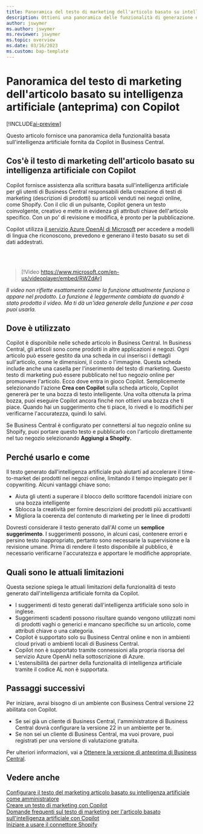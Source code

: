 ```yaml
---
title: Panoramica del testo di marketing dell'articolo basato su intelligenza artificiale (anteprima) con Copilot
description: Ottieni una panoramica delle funzionalità di generazione di contenuti IA in Business Central
author: jswymer
ms.author: jswymer
ms.reviewer: jswymer
ms.topic: overview
ms.date: 03/16/2023
ms.custom: bap-template
---
```

# <a name="overview-of-ai-powered-item-marketing-text-preview-with-copilot"></a><a name="overview-of-ai-powered-item-marketing-text-preview-with-copilot"></a>Panoramica del testo di marketing dell'articolo basato su intelligenza artificiale (anteprima) con Copilot

[!INCLUDE[ai-preview](includes/ai-preview.md)]

Questo articolo fornisce una panoramica della funzionalità basata sull'intelligenza artificiale fornita da Copilot in Business Central.

## <a name="what-is-ai-powered-item-marketing-text-with-copilot"></a><a name="what-is-ai-powered-item-marketing-text-with-copilot"></a>Cos'è il testo di marketing dell'articolo basato su intelligenza artificiale con Copilot

Copilot fornisce assistenza alla scrittura basata sull'intelligenza artificiale per gli utenti di Business Central responsabili della creazione di testi di marketing (descrizioni di prodotti) su articoli venduti nei negozi online, come Shopify. Con il clic di un pulsante, Copilot genera un testo coinvolgente, creativo e mette in evidenza gli attributi chiave dell'articolo specifico. Con un po' di revisione e modifica, è pronto per la pubblicazione.

Copilot utilizza [il servizio Azure OpenAI di Microsoft](/azure/cognitive-services/openai/overview) per accedere a modelli di lingua che riconoscono, prevedono e generano il testo basato su set di dati addestrati.

<br><br>  

> [!Video https://www.microsoft.com/en-us/videoplayer/embed/RWZdAr]

*Il video non riflette esattamente come la funzione attualmente funziona o appare nel prodotto. La funzione è leggermente cambiata da quando è stato prodotto il video. Ma ti dà un'idea generale della funzione e per cosa puoi usarla.*
  
## <a name="where-its-used"></a><a name="where-its-used"></a>Dove è utilizzato

Copilot è disponibile nelle schede articolo in Business Central. In Business Central, gli articoli sono come prodotti in altre applicazioni e negozi. Ogni articolo può essere gestito da una scheda in cui inserisci i dettagli sull'articolo, come le dimensioni, il costo o l'immagine. Questa scheda include anche una casella per l'inserimento del testo di marketing. Questo testo di marketing può essere pubblicato nel tuo negozio online per promuovere l'articolo. Ecco dove entra in gioco Copilot. Semplicemente selezionando l'azione **Crea con Copilot** sulla scheda articolo, Copilot genererà per te una bozza di testo intelligente. Una volta ottenuta la prima bozza, puoi eseguire Copilot ancora finché non ottieni una bozza che ti piace. Quando hai un suggerimento che ti piace, lo rivedi e lo modifichi per verificarne l'accuratezza, quindi lo salvi.

Se Business Central è configurato per connettersi al tuo negozio online su Shopify, puoi portare questo testo e pubblicarlo con l'articolo direttamente nel tuo negozio selezionando **Aggiungi a Shopify**.

## <a name="why-and-how-to-use-it"></a><a name="why-and-how-to-use-it"></a>Perché usarlo e come

Il testo generato dall'intelligenza artificiale può aiutarti ad accelerare il time-to-market dei prodotti nei negozi online, limitando il tempo impiegato per il copywriting. Alcuni vantaggi chiave sono:

- Aiuta gli utenti a superare il blocco dello scrittore facendoli iniziare con una bozza intelligente
- Sblocca la creatività per fornire descrizioni dei prodotti più accattivanti
- Migliora la coerenza del contenuto di marketing per le linee di prodotti

Dovresti considerare il testo generato dall'AI come un **semplice suggerimento**. I suggerimenti possono, in alcuni casi, contenere errori e persino testo inappropriato, pertanto sono necessarie la supervisione e la revisione umane. Prima di rendere il testo disponibile al pubblico, è necessario verificarne l'accuratezza e apportare le modifiche appropriate.

## <a name="current-limitations"></a><a name="current-limitations"></a>Quali sono le attuali limitazioni

Questa sezione spiega le attuali limitazioni della funzionalità di testo generato dall'intelligenza artificiale fornita da Copilot.

- I suggerimenti di testo generati dall'intelligenza artificiale sono solo in inglese.
- Suggerimenti scadenti possono risultare quando vengono utilizzati nomi di prodotti vaghi o generici e mancano specifiche su un articolo, come attributi chiave o una categoria.
- Copilot è supportato solo su Business Central online e non in ambienti cloud privati o ambienti locali di Business Central.
- Copilot non è supportato tramite connessioni alla propria risorsa del servizio Azure OpenAI nella sottoscrizione di Azure.
- L'estensibilità dei partner della funzionalità di intelligenza artificiale tramite il codice AL non è supportata.

## <a name="next-steps"></a><a name="next-steps"></a>Passaggi successivi

Per iniziare, avrai bisogno di un ambiente con Business Central versione 22 abilitata con Copilot.

- Se sei già un cliente di Business Central, l'amministratore di Business Central dovrà configurare la versione 22 in un ambiente per te.
- Se non sei un cliente di Business Central, ma vuoi provare, puoi registrati per una versione di valutazione gratuita.

Per ulteriori informazioni, vai a [Ottenere la versione di anteprima di Business Central](ai-preview-getstarted.md).  

## <a name="see-also"></a><a name="see-also"></a>Vedere anche

[Configurare il testo del marketing articolo basato su intelligenza artificiale come amministratore](enable-ai.md)  
[Creare un testo di marketing con Copilot](item-marketing-text.md)  
[Domande frequenti sul testo di marketing per l'articolo basato sull'intelligenza artificiale con Copilot](ai-faq.md)  
[Iniziare a usare il connettore Shopify](shopify/get-started.md)  
